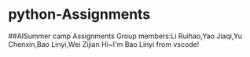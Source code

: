 # python-Assignments
##AISummer camp Assignments
Group members:Li Ruihao,Yao Jiaqi,Yu Chenxin,Bao Linyi,Wei Zijian
Hi~I'm Bao Linyi from vscode!
